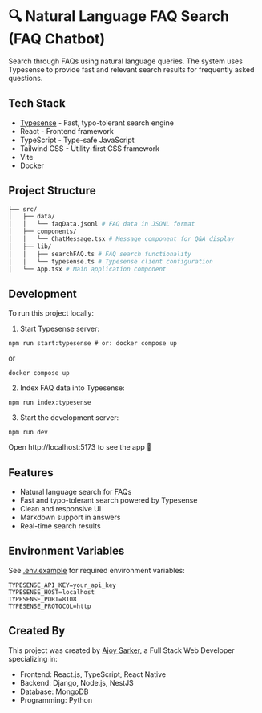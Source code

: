 <h1>
 🔍 Natural Language FAQ Search (FAQ Chatbot)
</h1>

Search through FAQs using natural language queries. The system uses Typesense to provide fast and relevant search results for frequently asked questions.

## Tech Stack

- <a href="https://github.com/typesense/typesense" target="_blank">Typesense</a> - Fast, typo-tolerant search engine
- React - Frontend framework
- TypeScript - Type-safe JavaScript
- Tailwind CSS - Utility-first CSS framework
- Vite
- Docker

## Project Structure

```bash
├── src/
│   ├── data/
│   │   └── faqData.jsonl # FAQ data in JSONL format
│   ├── components/
│   │   └── ChatMessage.tsx # Message component for Q&A display
│   ├── lib/
│   │   ├── searchFAQ.ts # FAQ search functionality
│   │   └── typesense.ts # Typesense client configuration
│   └── App.tsx # Main application component
```

## Development

To run this project locally:

1. Start Typesense server:

```shell
npm run start:typesense # or: docker compose up
```

or

```shell
docker compose up
```

2. Index FAQ data into Typesense:

```shell
npm run index:typesense
```

3. Start the development server:

```shell
npm run dev
```

Open http://localhost:5173 to see the app 🚀

## Features

- Natural language search for FAQs
- Fast and typo-tolerant search powered by Typesense
- Clean and responsive UI
- Markdown support in answers
- Real-time search results

## Environment Variables

See [.env.example](.env.example) for required environment variables:

```env
TYPESENSE_API_KEY=your_api_key
TYPESENSE_HOST=localhost
TYPESENSE_PORT=8108
TYPESENSE_PROTOCOL=http
```

## Created By

This project was created by <a href="https://github.com/ajoysrju" target="_blank">Ajoy Sarker</a>, a Full Stack Web Developer specializing in:

- Frontend: React.js, TypeScript, React Native
- Backend: Django, Node.js, NestJS
- Database: MongoDB
- Programming: Python
